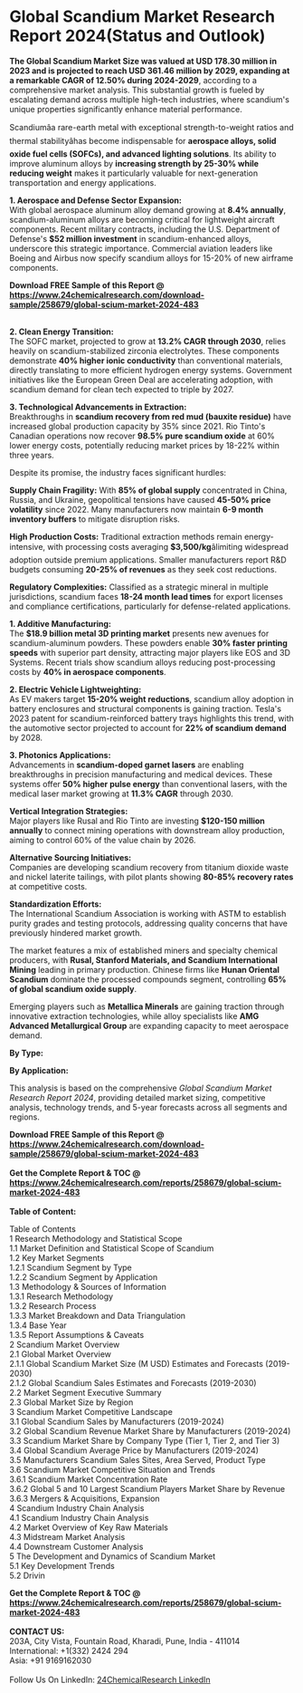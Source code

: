 <h1>Global Scandium Market Research Report 2024(Status and Outlook)</h1><p><strong>The Global Scandium Market Size was valued at USD 178.30 million in 2023 and is projected to reach USD 361.46 million by 2029, expanding at a remarkable CAGR of 12.50% during 2024-2029</strong>, according to a comprehensive market analysis. This substantial growth is fueled by escalating demand across multiple high-tech industries, where scandium's unique properties significantly enhance material performance.</p><p>Scandiumâa rare-earth metal with exceptional strength-to-weight ratios and thermal stabilityâhas become indispensable for <strong>aerospace alloys, solid oxide fuel cells (SOFCs), and advanced lighting solutions</strong>. Its ability to improve aluminum alloys by <strong>increasing strength by 25-30% while reducing weight</strong> makes it particularly valuable for next-generation transportation and energy applications.</p><p><strong>1. Aerospace and Defense Sector Expansion:</strong><br>
With global aerospace aluminum alloy demand growing at <strong>8.4% annually</strong>, scandium-aluminum alloys are becoming critical for lightweight aircraft components. Recent military contracts, including the U.S. Department of Defense's <strong>$52 million investment</strong> in scandium-enhanced alloys, underscore this strategic importance. Commercial aviation leaders like Boeing and Airbus now specify scandium alloys for 15-20% of new airframe components.</p><div><b>Download FREE Sample of this Report @ 
            <a href="https://www.24chemicalresearch.com/download-sample/258679/global-scium-market-2024-483">
            https://www.24chemicalresearch.com/download-sample/258679/global-scium-market-2024-483</a></b></div><br><p><strong>2. Clean Energy Transition:</strong><br>
The SOFC market, projected to grow at <strong>13.2% CAGR through 2030</strong>, relies heavily on scandium-stabilized zirconia electrolytes. These components demonstrate <strong>40% higher ionic conductivity</strong> than conventional materials, directly translating to more efficient hydrogen energy systems. Government initiatives like the European Green Deal are accelerating adoption, with scandium demand for clean tech expected to triple by 2027.</p><p><strong>3. Technological Advancements in Extraction:</strong><br>
Breakthroughs in <strong>scandium recovery from red mud (bauxite residue)</strong> have increased global production capacity by 35% since 2021. Rio Tinto's Canadian operations now recover <strong>98.5% pure scandium oxide</strong> at 60% lower energy costs, potentially reducing market prices by 18-22% within three years.</p><p>Despite its promise, the industry faces significant hurdles:</p><p><strong>Supply Chain Fragility:</strong> With <strong>85% of global supply</strong> concentrated in China, Russia, and Ukraine, geopolitical tensions have caused <strong>45-50% price volatility</strong> since 2022. Many manufacturers now maintain <strong>6-9 month inventory buffers</strong> to mitigate disruption risks.</p><p><strong>High Production Costs:</strong> Traditional extraction methods remain energy-intensive, with processing costs averaging <strong>$3,500/kg</strong>âlimiting widespread adoption outside premium applications. Smaller manufacturers report R&amp;D budgets consuming <strong>20-25% of revenues</strong> as they seek cost reductions.</p><p><strong>Regulatory Complexities:</strong> Classified as a strategic mineral in multiple jurisdictions, scandium faces <strong>18-24 month lead times</strong> for export licenses and compliance certifications, particularly for defense-related applications.</p><p><strong>1. Additive Manufacturing:</strong><br>
The <strong>$18.9 billion metal 3D printing market</strong> presents new avenues for scandium-aluminum powders. These powders enable <strong>30% faster printing speeds</strong> with superior part density, attracting major players like EOS and 3D Systems. Recent trials show scandium alloys reducing post-processing costs by <strong>40% in aerospace components</strong>.</p><p><strong>2. Electric Vehicle Lightweighting:</strong><br>
As EV makers target <strong>15-20% weight reductions</strong>, scandium alloy adoption in battery enclosures and structural components is gaining traction. Tesla's 2023 patent for scandium-reinforced battery trays highlights this trend, with the automotive sector projected to account for <strong>22% of scandium demand</strong> by 2028.</p><p><strong>3. Photonics Applications:</strong><br>
Advancements in <strong>scandium-doped garnet lasers</strong> are enabling breakthroughs in precision manufacturing and medical devices. These systems offer <strong>50% higher pulse energy</strong> than conventional lasers, with the medical laser market growing at <strong>11.3% CAGR</strong> through 2030.</p><p><strong>Vertical Integration Strategies:</strong><br>
	Major players like Rusal and Rio Tinto are investing <strong>$120-150 million annually</strong> to connect mining operations with downstream alloy production, aiming to control 60% of the value chain by 2026.</p><p><strong>Alternative Sourcing Initiatives:</strong><br>
	Companies are developing scandium recovery from titanium dioxide waste and nickel laterite tailings, with pilot plants showing <strong>80-85% recovery rates</strong> at competitive costs.</p><p><strong>Standardization Efforts:</strong><br>
	The International Scandium Association is working with ASTM to establish purity grades and testing protocols, addressing quality concerns that have previously hindered market growth.</p><p>The market features a mix of established miners and specialty chemical producers, with <strong>Rusal, Stanford Materials, and Scandium International Mining</strong> leading in primary production. Chinese firms like <strong>Hunan Oriental Scandium</strong> dominate the processed compounds segment, controlling <strong>65% of global scandium oxide supply</strong>.</p><p>Emerging players such as <strong>Metallica Minerals</strong> are gaining traction through innovative extraction technologies, while alloy specialists like <strong>AMG Advanced Metallurgical Group</strong> are expanding capacity to meet aerospace demand.</p><p><strong>By Type:</strong></p><p><strong>By Application:</strong></p><p>This analysis is based on the comprehensive <em>Global Scandium Market Research Report 2024</em>, providing detailed market sizing, competitive analysis, technology trends, and 5-year forecasts across all segments and regions.</p><div><b>Download FREE Sample of this Report @ 
            <a href="https://www.24chemicalresearch.com/download-sample/258679/global-scium-market-2024-483">
            https://www.24chemicalresearch.com/download-sample/258679/global-scium-market-2024-483</a></b></div><br><div><b>Get the Complete Report & TOC @ 
            <a href="https://www.24chemicalresearch.com/reports/258679/global-scium-market-2024-483">
            https://www.24chemicalresearch.com/reports/258679/global-scium-market-2024-483</a></b></div><br>
            <b>Table of Content:</b><p>Table of Contents<br />
1 Research Methodology and Statistical Scope<br />
1.1 Market Definition and Statistical Scope of Scandium<br />
1.2 Key Market Segments<br />
1.2.1 Scandium Segment by Type<br />
1.2.2 Scandium Segment by Application<br />
1.3 Methodology & Sources of Information<br />
1.3.1 Research Methodology<br />
1.3.2 Research Process<br />
1.3.3 Market Breakdown and Data Triangulation<br />
1.3.4 Base Year<br />
1.3.5 Report Assumptions & Caveats<br />
2 Scandium Market Overview<br />
2.1 Global Market Overview<br />
2.1.1 Global Scandium Market Size (M USD) Estimates and Forecasts (2019-2030)<br />
2.1.2 Global Scandium Sales Estimates and Forecasts (2019-2030)<br />
2.2 Market Segment Executive Summary<br />
2.3 Global Market Size by Region<br />
3 Scandium Market Competitive Landscape<br />
3.1 Global Scandium Sales by Manufacturers (2019-2024)<br />
3.2 Global Scandium Revenue Market Share by Manufacturers (2019-2024)<br />
3.3 Scandium Market Share by Company Type (Tier 1, Tier 2, and Tier 3)<br />
3.4 Global Scandium Average Price by Manufacturers (2019-2024)<br />
3.5 Manufacturers Scandium Sales Sites, Area Served, Product Type<br />
3.6 Scandium Market Competitive Situation and Trends<br />
3.6.1 Scandium Market Concentration Rate<br />
3.6.2 Global 5 and 10 Largest Scandium Players Market Share by Revenue<br />
3.6.3 Mergers & Acquisitions, Expansion<br />
4 Scandium Industry Chain Analysis<br />
4.1 Scandium Industry Chain Analysis<br />
4.2 Market Overview of Key Raw Materials<br />
4.3 Midstream Market Analysis<br />
4.4 Downstream Customer Analysis<br />
5 The Development and Dynamics of Scandium Market <br />
5.1 Key Development Trends<br />
5.2 Drivin</p><div><b>Get the Complete Report & TOC @ 
            <a href="https://www.24chemicalresearch.com/reports/258679/global-scium-market-2024-483">
            https://www.24chemicalresearch.com/reports/258679/global-scium-market-2024-483</a></b></div><br><b>CONTACT US:</b><br>
            203A, City Vista, Fountain Road, Kharadi, Pune, India - 411014<br>
            International: +1(332) 2424 294<br>
            Asia: +91 9169162030 <br><br>
            Follow Us On LinkedIn: <a href="https://www.linkedin.com/company/24chemicalresearch/">24ChemicalResearch LinkedIn</a>